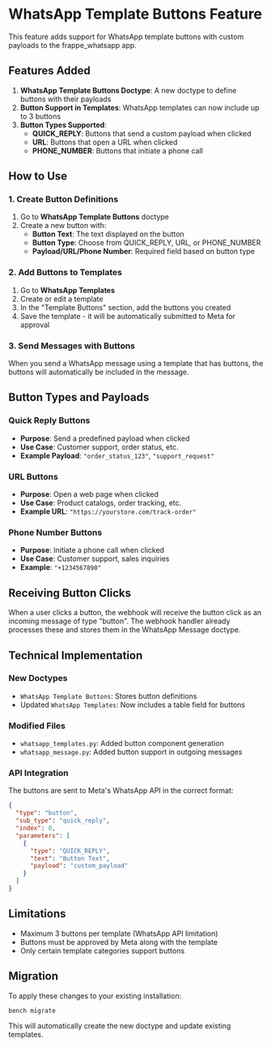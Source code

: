 # WhatsApp Template Buttons Feature

This feature adds support for WhatsApp template buttons with custom payloads to the frappe_whatsapp app.

## Features Added

1. **WhatsApp Template Buttons Doctype**: A new doctype to define buttons with their payloads
2. **Button Support in Templates**: WhatsApp templates can now include up to 3 buttons
3. **Button Types Supported**:
   - **QUICK_REPLY**: Buttons that send a custom payload when clicked
   - **URL**: Buttons that open a URL when clicked
   - **PHONE_NUMBER**: Buttons that initiate a phone call

## How to Use

### 1. Create Button Definitions

1. Go to **WhatsApp Template Buttons** doctype
2. Create a new button with:
   - **Button Text**: The text displayed on the button
   - **Button Type**: Choose from QUICK_REPLY, URL, or PHONE_NUMBER
   - **Payload/URL/Phone Number**: Required field based on button type

### 2. Add Buttons to Templates

1. Go to **WhatsApp Templates**
2. Create or edit a template
3. In the "Template Buttons" section, add the buttons you created
4. Save the template - it will be automatically submitted to Meta for approval

### 3. Send Messages with Buttons

When you send a WhatsApp message using a template that has buttons, the buttons will automatically be included in the message.

## Button Types and Payloads

### Quick Reply Buttons
- **Purpose**: Send a predefined payload when clicked
- **Use Case**: Customer support, order status, etc.
- **Example Payload**: `"order_status_123"`, `"support_request"`

### URL Buttons
- **Purpose**: Open a web page when clicked
- **Use Case**: Product catalogs, order tracking, etc.
- **Example URL**: `"https://yourstore.com/track-order"`

### Phone Number Buttons
- **Purpose**: Initiate a phone call when clicked
- **Use Case**: Customer support, sales inquiries
- **Example**: `"+1234567890"`

## Receiving Button Clicks

When a user clicks a button, the webhook will receive the button click as an incoming message of type "button". The webhook handler already processes these and stores them in the WhatsApp Message doctype.

## Technical Implementation

### New Doctypes
- `WhatsApp Template Buttons`: Stores button definitions
- Updated `WhatsApp Templates`: Now includes a table field for buttons

### Modified Files
- `whatsapp_templates.py`: Added button component generation
- `whatsapp_message.py`: Added button support in outgoing messages

### API Integration
The buttons are sent to Meta's WhatsApp API in the correct format:
```json
{
  "type": "button",
  "sub_type": "quick_reply",
  "index": 0,
  "parameters": [
    {
      "type": "QUICK_REPLY",
      "text": "Button Text",
      "payload": "custom_payload"
    }
  ]
}
```

## Limitations

- Maximum 3 buttons per template (WhatsApp API limitation)
- Buttons must be approved by Meta along with the template
- Only certain template categories support buttons

## Migration

To apply these changes to your existing installation:

```bash
bench migrate
```

This will automatically create the new doctype and update existing templates. 